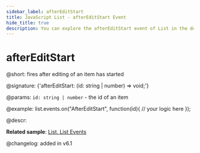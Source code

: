 ```yaml
---
sidebar_label: afterEditStart
title: JavaScript List - afterEditStart Event 
hide_title: true
description: You can explore the afterEditStart event of List in the documentation of the DHTMLX JavaScript UI library. Browse developer guides and API reference, try out code examples and live demos, and download a free 30-day evaluation version of DHTMLX Suite 7.
---
```

 
# afterEditStart

@short: fires after editing of an item has started

@signature: {'afterEditStart: (id: string | number) => void;'}

@params:
`id: string | number` - the id of an item

@example:
list.events.on("AfterEditStart", function(id){
	// your logic here
});

@descr:

**Related sample**: [List. List Events	](https://snippet.dhtmlx.com/iwt1yd61)

@changelog: added in v6.1
